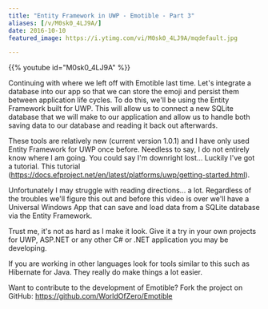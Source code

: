```yaml
---
title: "Entity Framework in UWP - Emotible - Part 3"
aliases: [/v/M0sk0_4LJ9A/]
date: 2016-10-10
featured_image: https://i.ytimg.com/vi/M0sk0_4LJ9A/mqdefault.jpg

---
```


{{% youtube id="M0sk0_4LJ9A" %}}

Continuing with where we left off with Emotible last time. Let's integrate a database into our app so that we can store the emoji and persist them between application life cycles. To do this, we'll be using the Entity Framework built for UWP. This will allow us to connect a new SQLite database that we will make to our application and allow us to handle both saving data to our database and reading it back out afterwards.

These tools are relatively new (current version 1.0.1) and I have only used Entity Framework for UWP once before. Needless to say, I do not entirely know where I am going. You could say I'm downright lost... Luckily I've got a tutorial. This tutorial (https://docs.efproject.net/en/latest/platforms/uwp/getting-started.html).

Unfortunately I may struggle with reading directions... a lot. Regardless of the troubles we'll figure this out and before this video is over we'll have a Universal Windows App that can save and load data from a SQLite database via the Entity Framework.

Trust me, it's not as hard as I make it look. Give it a try in your own projects for UWP, ASP.NET or any other C# or .NET application you may be developing.

If you are working in other languages look for tools similar to this such as Hibernate for Java. They really do make things a lot easier.

Want to contribute to the development of Emotible? Fork the project on GitHub: https://github.com/WorldOfZero/Emotible